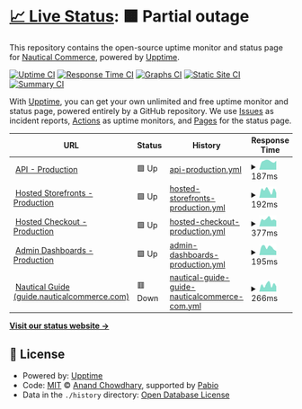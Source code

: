 # [📈 Live Status](https://nautical-commerce.github.io/statuspage): <!--live status--> **🟧 Partial outage**

This repository contains the open-source uptime monitor and status page for [Nautical Commerce](https://nauticalcommerce.com), powered by [Upptime](https://github.com/upptime/upptime).

[![Uptime CI](https://github.com/nautical-commerce/statuspage/workflows/Uptime%20CI/badge.svg)](https://github.com/nautical-commerce/statuspage/actions?query=workflow%3A%22Uptime+CI%22)
[![Response Time CI](https://github.com/nautical-commerce/statuspage/workflows/Response%20Time%20CI/badge.svg)](https://github.com/nautical-commerce/statuspage/actions?query=workflow%3A%22Response+Time+CI%22)
[![Graphs CI](https://github.com/nautical-commerce/statuspage/workflows/Graphs%20CI/badge.svg)](https://github.com/nautical-commerce/statuspage/actions?query=workflow%3A%22Graphs+CI%22)
[![Static Site CI](https://github.com/nautical-commerce/statuspage/workflows/Static%20Site%20CI/badge.svg)](https://github.com/nautical-commerce/statuspage/actions?query=workflow%3A%22Static+Site+CI%22)
[![Summary CI](https://github.com/nautical-commerce/statuspage/workflows/Summary%20CI/badge.svg)](https://github.com/nautical-commerce/statuspage/actions?query=workflow%3A%22Summary+CI%22)

With [Upptime](https://upptime.js.org), you can get your own unlimited and free uptime monitor and status page, powered entirely by a GitHub repository. We use [Issues](https://github.com/nautical-commerce/statuspage/issues) as incident reports, [Actions](https://github.com/nautical-commerce/statuspage/actions) as uptime monitors, and [Pages](https://nautical-commerce.github.io/statuspage) for the status page.

<!--start: status pages-->
<!-- This summary is generated by Upptime (https://github.com/upptime/upptime) -->
<!-- Do not edit this manually, your changes will be overwritten -->
<!-- prettier-ignore -->
| URL | Status | History | Response Time | Uptime |
| --- | ------ | ------- | ------------- | ------ |
| <img alt="" src="https://icons.duckduckgo.com/ip3/api.mpconsole.com.ico" height="13"> [API - Production](https://api.mpconsole.com/about) | 🟩 Up | [api-production.yml](https://github.com/Nautical-Commerce/statuspage/commits/HEAD/history/api-production.yml) | <details><summary><img alt="Response time graph" src="./graphs/api-production/response-time-week.png" height="20"> 187ms</summary><br><a href="https://status.nauticalcommerce.com/history/api-production"><img alt="Response time 215" src="https://img.shields.io/endpoint?url=https%3A%2F%2Fraw.githubusercontent.com%2FNautical-Commerce%2Fstatuspage%2FHEAD%2Fapi%2Fapi-production%2Fresponse-time.json"></a><br><a href="https://status.nauticalcommerce.com/history/api-production"><img alt="24-hour response time 194" src="https://img.shields.io/endpoint?url=https%3A%2F%2Fraw.githubusercontent.com%2FNautical-Commerce%2Fstatuspage%2FHEAD%2Fapi%2Fapi-production%2Fresponse-time-day.json"></a><br><a href="https://status.nauticalcommerce.com/history/api-production"><img alt="7-day response time 187" src="https://img.shields.io/endpoint?url=https%3A%2F%2Fraw.githubusercontent.com%2FNautical-Commerce%2Fstatuspage%2FHEAD%2Fapi%2Fapi-production%2Fresponse-time-week.json"></a><br><a href="https://status.nauticalcommerce.com/history/api-production"><img alt="30-day response time 209" src="https://img.shields.io/endpoint?url=https%3A%2F%2Fraw.githubusercontent.com%2FNautical-Commerce%2Fstatuspage%2FHEAD%2Fapi%2Fapi-production%2Fresponse-time-month.json"></a><br><a href="https://status.nauticalcommerce.com/history/api-production"><img alt="1-year response time 215" src="https://img.shields.io/endpoint?url=https%3A%2F%2Fraw.githubusercontent.com%2FNautical-Commerce%2Fstatuspage%2FHEAD%2Fapi%2Fapi-production%2Fresponse-time-year.json"></a></details> | <details><summary><a href="https://status.nauticalcommerce.com/history/api-production">100.00%</a></summary><a href="https://status.nauticalcommerce.com/history/api-production"><img alt="All-time uptime 100.00%" src="https://img.shields.io/endpoint?url=https%3A%2F%2Fraw.githubusercontent.com%2FNautical-Commerce%2Fstatuspage%2FHEAD%2Fapi%2Fapi-production%2Fuptime.json"></a><br><a href="https://status.nauticalcommerce.com/history/api-production"><img alt="24-hour uptime 100.00%" src="https://img.shields.io/endpoint?url=https%3A%2F%2Fraw.githubusercontent.com%2FNautical-Commerce%2Fstatuspage%2FHEAD%2Fapi%2Fapi-production%2Fuptime-day.json"></a><br><a href="https://status.nauticalcommerce.com/history/api-production"><img alt="7-day uptime 100.00%" src="https://img.shields.io/endpoint?url=https%3A%2F%2Fraw.githubusercontent.com%2FNautical-Commerce%2Fstatuspage%2FHEAD%2Fapi%2Fapi-production%2Fuptime-week.json"></a><br><a href="https://status.nauticalcommerce.com/history/api-production"><img alt="30-day uptime 100.00%" src="https://img.shields.io/endpoint?url=https%3A%2F%2Fraw.githubusercontent.com%2FNautical-Commerce%2Fstatuspage%2FHEAD%2Fapi%2Fapi-production%2Fuptime-month.json"></a><br><a href="https://status.nauticalcommerce.com/history/api-production"><img alt="1-year uptime 100.00%" src="https://img.shields.io/endpoint?url=https%3A%2F%2Fraw.githubusercontent.com%2FNautical-Commerce%2Fstatuspage%2FHEAD%2Fapi%2Fapi-production%2Fuptime-year.json"></a></details>
| <img alt="" src="https://icons.duckduckgo.com/ip3/default.mynauticalstore.com.ico" height="13"> [Hosted Storefronts - Production](https://default.mynauticalstore.com/version) | 🟩 Up | [hosted-storefronts-production.yml](https://github.com/Nautical-Commerce/statuspage/commits/HEAD/history/hosted-storefronts-production.yml) | <details><summary><img alt="Response time graph" src="./graphs/hosted-storefronts-production/response-time-week.png" height="20"> 192ms</summary><br><a href="https://status.nauticalcommerce.com/history/hosted-storefronts-production"><img alt="Response time 192" src="https://img.shields.io/endpoint?url=https%3A%2F%2Fraw.githubusercontent.com%2FNautical-Commerce%2Fstatuspage%2FHEAD%2Fapi%2Fhosted-storefronts-production%2Fresponse-time.json"></a><br><a href="https://status.nauticalcommerce.com/history/hosted-storefronts-production"><img alt="24-hour response time 124" src="https://img.shields.io/endpoint?url=https%3A%2F%2Fraw.githubusercontent.com%2FNautical-Commerce%2Fstatuspage%2FHEAD%2Fapi%2Fhosted-storefronts-production%2Fresponse-time-day.json"></a><br><a href="https://status.nauticalcommerce.com/history/hosted-storefronts-production"><img alt="7-day response time 192" src="https://img.shields.io/endpoint?url=https%3A%2F%2Fraw.githubusercontent.com%2FNautical-Commerce%2Fstatuspage%2FHEAD%2Fapi%2Fhosted-storefronts-production%2Fresponse-time-week.json"></a><br><a href="https://status.nauticalcommerce.com/history/hosted-storefronts-production"><img alt="30-day response time 211" src="https://img.shields.io/endpoint?url=https%3A%2F%2Fraw.githubusercontent.com%2FNautical-Commerce%2Fstatuspage%2FHEAD%2Fapi%2Fhosted-storefronts-production%2Fresponse-time-month.json"></a><br><a href="https://status.nauticalcommerce.com/history/hosted-storefronts-production"><img alt="1-year response time 192" src="https://img.shields.io/endpoint?url=https%3A%2F%2Fraw.githubusercontent.com%2FNautical-Commerce%2Fstatuspage%2FHEAD%2Fapi%2Fhosted-storefronts-production%2Fresponse-time-year.json"></a></details> | <details><summary><a href="https://status.nauticalcommerce.com/history/hosted-storefronts-production">100.00%</a></summary><a href="https://status.nauticalcommerce.com/history/hosted-storefronts-production"><img alt="All-time uptime 99.99%" src="https://img.shields.io/endpoint?url=https%3A%2F%2Fraw.githubusercontent.com%2FNautical-Commerce%2Fstatuspage%2FHEAD%2Fapi%2Fhosted-storefronts-production%2Fuptime.json"></a><br><a href="https://status.nauticalcommerce.com/history/hosted-storefronts-production"><img alt="24-hour uptime 100.00%" src="https://img.shields.io/endpoint?url=https%3A%2F%2Fraw.githubusercontent.com%2FNautical-Commerce%2Fstatuspage%2FHEAD%2Fapi%2Fhosted-storefronts-production%2Fuptime-day.json"></a><br><a href="https://status.nauticalcommerce.com/history/hosted-storefronts-production"><img alt="7-day uptime 100.00%" src="https://img.shields.io/endpoint?url=https%3A%2F%2Fraw.githubusercontent.com%2FNautical-Commerce%2Fstatuspage%2FHEAD%2Fapi%2Fhosted-storefronts-production%2Fuptime-week.json"></a><br><a href="https://status.nauticalcommerce.com/history/hosted-storefronts-production"><img alt="30-day uptime 100.00%" src="https://img.shields.io/endpoint?url=https%3A%2F%2Fraw.githubusercontent.com%2FNautical-Commerce%2Fstatuspage%2FHEAD%2Fapi%2Fhosted-storefronts-production%2Fuptime-month.json"></a><br><a href="https://status.nauticalcommerce.com/history/hosted-storefronts-production"><img alt="1-year uptime 99.99%" src="https://img.shields.io/endpoint?url=https%3A%2F%2Fraw.githubusercontent.com%2FNautical-Commerce%2Fstatuspage%2FHEAD%2Fapi%2Fhosted-storefronts-production%2Fuptime-year.json"></a></details>
| <img alt="" src="https://icons.duckduckgo.com/ip3/checkout.nauticalcommerce.com.ico" height="13"> [Hosted Checkout - Production](https://checkout.nauticalcommerce.com/version) | 🟩 Up | [hosted-checkout-production.yml](https://github.com/Nautical-Commerce/statuspage/commits/HEAD/history/hosted-checkout-production.yml) | <details><summary><img alt="Response time graph" src="./graphs/hosted-checkout-production/response-time-week.png" height="20"> 377ms</summary><br><a href="https://status.nauticalcommerce.com/history/hosted-checkout-production"><img alt="Response time 305" src="https://img.shields.io/endpoint?url=https%3A%2F%2Fraw.githubusercontent.com%2FNautical-Commerce%2Fstatuspage%2FHEAD%2Fapi%2Fhosted-checkout-production%2Fresponse-time.json"></a><br><a href="https://status.nauticalcommerce.com/history/hosted-checkout-production"><img alt="24-hour response time 298" src="https://img.shields.io/endpoint?url=https%3A%2F%2Fraw.githubusercontent.com%2FNautical-Commerce%2Fstatuspage%2FHEAD%2Fapi%2Fhosted-checkout-production%2Fresponse-time-day.json"></a><br><a href="https://status.nauticalcommerce.com/history/hosted-checkout-production"><img alt="7-day response time 377" src="https://img.shields.io/endpoint?url=https%3A%2F%2Fraw.githubusercontent.com%2FNautical-Commerce%2Fstatuspage%2FHEAD%2Fapi%2Fhosted-checkout-production%2Fresponse-time-week.json"></a><br><a href="https://status.nauticalcommerce.com/history/hosted-checkout-production"><img alt="30-day response time 308" src="https://img.shields.io/endpoint?url=https%3A%2F%2Fraw.githubusercontent.com%2FNautical-Commerce%2Fstatuspage%2FHEAD%2Fapi%2Fhosted-checkout-production%2Fresponse-time-month.json"></a><br><a href="https://status.nauticalcommerce.com/history/hosted-checkout-production"><img alt="1-year response time 305" src="https://img.shields.io/endpoint?url=https%3A%2F%2Fraw.githubusercontent.com%2FNautical-Commerce%2Fstatuspage%2FHEAD%2Fapi%2Fhosted-checkout-production%2Fresponse-time-year.json"></a></details> | <details><summary><a href="https://status.nauticalcommerce.com/history/hosted-checkout-production">100.00%</a></summary><a href="https://status.nauticalcommerce.com/history/hosted-checkout-production"><img alt="All-time uptime 99.99%" src="https://img.shields.io/endpoint?url=https%3A%2F%2Fraw.githubusercontent.com%2FNautical-Commerce%2Fstatuspage%2FHEAD%2Fapi%2Fhosted-checkout-production%2Fuptime.json"></a><br><a href="https://status.nauticalcommerce.com/history/hosted-checkout-production"><img alt="24-hour uptime 100.00%" src="https://img.shields.io/endpoint?url=https%3A%2F%2Fraw.githubusercontent.com%2FNautical-Commerce%2Fstatuspage%2FHEAD%2Fapi%2Fhosted-checkout-production%2Fuptime-day.json"></a><br><a href="https://status.nauticalcommerce.com/history/hosted-checkout-production"><img alt="7-day uptime 100.00%" src="https://img.shields.io/endpoint?url=https%3A%2F%2Fraw.githubusercontent.com%2FNautical-Commerce%2Fstatuspage%2FHEAD%2Fapi%2Fhosted-checkout-production%2Fuptime-week.json"></a><br><a href="https://status.nauticalcommerce.com/history/hosted-checkout-production"><img alt="30-day uptime 100.00%" src="https://img.shields.io/endpoint?url=https%3A%2F%2Fraw.githubusercontent.com%2FNautical-Commerce%2Fstatuspage%2FHEAD%2Fapi%2Fhosted-checkout-production%2Fuptime-month.json"></a><br><a href="https://status.nauticalcommerce.com/history/hosted-checkout-production"><img alt="1-year uptime 99.99%" src="https://img.shields.io/endpoint?url=https%3A%2F%2Fraw.githubusercontent.com%2FNautical-Commerce%2Fstatuspage%2FHEAD%2Fapi%2Fhosted-checkout-production%2Fuptime-year.json"></a></details>
| <img alt="" src="https://icons.duckduckgo.com/ip3/default.mpconsole.com.ico" height="13"> [Admin Dashboards - Production](https://default.mpconsole.com/version) | 🟩 Up | [admin-dashboards-production.yml](https://github.com/Nautical-Commerce/statuspage/commits/HEAD/history/admin-dashboards-production.yml) | <details><summary><img alt="Response time graph" src="./graphs/admin-dashboards-production/response-time-week.png" height="20"> 195ms</summary><br><a href="https://status.nauticalcommerce.com/history/admin-dashboards-production"><img alt="Response time 188" src="https://img.shields.io/endpoint?url=https%3A%2F%2Fraw.githubusercontent.com%2FNautical-Commerce%2Fstatuspage%2FHEAD%2Fapi%2Fadmin-dashboards-production%2Fresponse-time.json"></a><br><a href="https://status.nauticalcommerce.com/history/admin-dashboards-production"><img alt="24-hour response time 105" src="https://img.shields.io/endpoint?url=https%3A%2F%2Fraw.githubusercontent.com%2FNautical-Commerce%2Fstatuspage%2FHEAD%2Fapi%2Fadmin-dashboards-production%2Fresponse-time-day.json"></a><br><a href="https://status.nauticalcommerce.com/history/admin-dashboards-production"><img alt="7-day response time 195" src="https://img.shields.io/endpoint?url=https%3A%2F%2Fraw.githubusercontent.com%2FNautical-Commerce%2Fstatuspage%2FHEAD%2Fapi%2Fadmin-dashboards-production%2Fresponse-time-week.json"></a><br><a href="https://status.nauticalcommerce.com/history/admin-dashboards-production"><img alt="30-day response time 189" src="https://img.shields.io/endpoint?url=https%3A%2F%2Fraw.githubusercontent.com%2FNautical-Commerce%2Fstatuspage%2FHEAD%2Fapi%2Fadmin-dashboards-production%2Fresponse-time-month.json"></a><br><a href="https://status.nauticalcommerce.com/history/admin-dashboards-production"><img alt="1-year response time 188" src="https://img.shields.io/endpoint?url=https%3A%2F%2Fraw.githubusercontent.com%2FNautical-Commerce%2Fstatuspage%2FHEAD%2Fapi%2Fadmin-dashboards-production%2Fresponse-time-year.json"></a></details> | <details><summary><a href="https://status.nauticalcommerce.com/history/admin-dashboards-production">100.00%</a></summary><a href="https://status.nauticalcommerce.com/history/admin-dashboards-production"><img alt="All-time uptime 99.99%" src="https://img.shields.io/endpoint?url=https%3A%2F%2Fraw.githubusercontent.com%2FNautical-Commerce%2Fstatuspage%2FHEAD%2Fapi%2Fadmin-dashboards-production%2Fuptime.json"></a><br><a href="https://status.nauticalcommerce.com/history/admin-dashboards-production"><img alt="24-hour uptime 100.00%" src="https://img.shields.io/endpoint?url=https%3A%2F%2Fraw.githubusercontent.com%2FNautical-Commerce%2Fstatuspage%2FHEAD%2Fapi%2Fadmin-dashboards-production%2Fuptime-day.json"></a><br><a href="https://status.nauticalcommerce.com/history/admin-dashboards-production"><img alt="7-day uptime 100.00%" src="https://img.shields.io/endpoint?url=https%3A%2F%2Fraw.githubusercontent.com%2FNautical-Commerce%2Fstatuspage%2FHEAD%2Fapi%2Fadmin-dashboards-production%2Fuptime-week.json"></a><br><a href="https://status.nauticalcommerce.com/history/admin-dashboards-production"><img alt="30-day uptime 100.00%" src="https://img.shields.io/endpoint?url=https%3A%2F%2Fraw.githubusercontent.com%2FNautical-Commerce%2Fstatuspage%2FHEAD%2Fapi%2Fadmin-dashboards-production%2Fuptime-month.json"></a><br><a href="https://status.nauticalcommerce.com/history/admin-dashboards-production"><img alt="1-year uptime 99.99%" src="https://img.shields.io/endpoint?url=https%3A%2F%2Fraw.githubusercontent.com%2FNautical-Commerce%2Fstatuspage%2FHEAD%2Fapi%2Fadmin-dashboards-production%2Fuptime-year.json"></a></details>
| <img alt="" src="https://icons.duckduckgo.com/ip3/guide.nauticalcommerce.com.ico" height="13"> [Nautical Guide (guide.nauticalcommerce.com)](https://guide.nauticalcommerce.com) | 🟥 Down | [nautical-guide-guide-nauticalcommerce-com.yml](https://github.com/Nautical-Commerce/statuspage/commits/HEAD/history/nautical-guide-guide-nauticalcommerce-com.yml) | <details><summary><img alt="Response time graph" src="./graphs/nautical-guide-guide-nauticalcommerce-com/response-time-week.png" height="20"> 266ms</summary><br><a href="https://status.nauticalcommerce.com/history/nautical-guide-guide-nauticalcommerce-com"><img alt="Response time 242" src="https://img.shields.io/endpoint?url=https%3A%2F%2Fraw.githubusercontent.com%2FNautical-Commerce%2Fstatuspage%2FHEAD%2Fapi%2Fnautical-guide-guide-nauticalcommerce-com%2Fresponse-time.json"></a><br><a href="https://status.nauticalcommerce.com/history/nautical-guide-guide-nauticalcommerce-com"><img alt="24-hour response time 202" src="https://img.shields.io/endpoint?url=https%3A%2F%2Fraw.githubusercontent.com%2FNautical-Commerce%2Fstatuspage%2FHEAD%2Fapi%2Fnautical-guide-guide-nauticalcommerce-com%2Fresponse-time-day.json"></a><br><a href="https://status.nauticalcommerce.com/history/nautical-guide-guide-nauticalcommerce-com"><img alt="7-day response time 266" src="https://img.shields.io/endpoint?url=https%3A%2F%2Fraw.githubusercontent.com%2FNautical-Commerce%2Fstatuspage%2FHEAD%2Fapi%2Fnautical-guide-guide-nauticalcommerce-com%2Fresponse-time-week.json"></a><br><a href="https://status.nauticalcommerce.com/history/nautical-guide-guide-nauticalcommerce-com"><img alt="30-day response time 257" src="https://img.shields.io/endpoint?url=https%3A%2F%2Fraw.githubusercontent.com%2FNautical-Commerce%2Fstatuspage%2FHEAD%2Fapi%2Fnautical-guide-guide-nauticalcommerce-com%2Fresponse-time-month.json"></a><br><a href="https://status.nauticalcommerce.com/history/nautical-guide-guide-nauticalcommerce-com"><img alt="1-year response time 242" src="https://img.shields.io/endpoint?url=https%3A%2F%2Fraw.githubusercontent.com%2FNautical-Commerce%2Fstatuspage%2FHEAD%2Fapi%2Fnautical-guide-guide-nauticalcommerce-com%2Fresponse-time-year.json"></a></details> | <details><summary><a href="https://status.nauticalcommerce.com/history/nautical-guide-guide-nauticalcommerce-com">100.00%</a></summary><a href="https://status.nauticalcommerce.com/history/nautical-guide-guide-nauticalcommerce-com"><img alt="All-time uptime 100.00%" src="https://img.shields.io/endpoint?url=https%3A%2F%2Fraw.githubusercontent.com%2FNautical-Commerce%2Fstatuspage%2FHEAD%2Fapi%2Fnautical-guide-guide-nauticalcommerce-com%2Fuptime.json"></a><br><a href="https://status.nauticalcommerce.com/history/nautical-guide-guide-nauticalcommerce-com"><img alt="24-hour uptime 99.99%" src="https://img.shields.io/endpoint?url=https%3A%2F%2Fraw.githubusercontent.com%2FNautical-Commerce%2Fstatuspage%2FHEAD%2Fapi%2Fnautical-guide-guide-nauticalcommerce-com%2Fuptime-day.json"></a><br><a href="https://status.nauticalcommerce.com/history/nautical-guide-guide-nauticalcommerce-com"><img alt="7-day uptime 100.00%" src="https://img.shields.io/endpoint?url=https%3A%2F%2Fraw.githubusercontent.com%2FNautical-Commerce%2Fstatuspage%2FHEAD%2Fapi%2Fnautical-guide-guide-nauticalcommerce-com%2Fuptime-week.json"></a><br><a href="https://status.nauticalcommerce.com/history/nautical-guide-guide-nauticalcommerce-com"><img alt="30-day uptime 100.00%" src="https://img.shields.io/endpoint?url=https%3A%2F%2Fraw.githubusercontent.com%2FNautical-Commerce%2Fstatuspage%2FHEAD%2Fapi%2Fnautical-guide-guide-nauticalcommerce-com%2Fuptime-month.json"></a><br><a href="https://status.nauticalcommerce.com/history/nautical-guide-guide-nauticalcommerce-com"><img alt="1-year uptime 100.00%" src="https://img.shields.io/endpoint?url=https%3A%2F%2Fraw.githubusercontent.com%2FNautical-Commerce%2Fstatuspage%2FHEAD%2Fapi%2Fnautical-guide-guide-nauticalcommerce-com%2Fuptime-year.json"></a></details>

<!--end: status pages-->

[**Visit our status website →**](https://nautical-commerce.github.io/statuspage)

## 📄 License

- Powered by: [Upptime](https://github.com/upptime/upptime)
- Code: [MIT](./LICENSE) © [Anand Chowdhary](https://anandchowdhary.com), supported by [Pabio](https://pabio.com)
- Data in the `./history` directory: [Open Database License](https://opendatacommons.org/licenses/odbl/1-0/)
